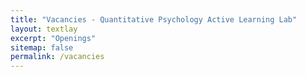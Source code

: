 ```yaml
---
title: "Vacancies - Quantitative Psychology Active Learning Lab"
layout: textlay
excerpt: "Openings"
sitemap: false
permalink: /vacancies
---
```


<!--

# Open positions

We are currently looking for new group members with passion, talent, and grit! 

You will have the chance to work on the grand challenges of condensed matter physics, often at the interface of instrumental design and new physics. You will be involved in determining the important and interesting questions, creating and improving instrumental setups, performing measurements, and making discoveries.

<figure>
<img src="{{ site.url }}{{ site.baseurl }}/images/picpic/Gallery/DSC_0696.jpg" width="95%">
</figure>

-->
